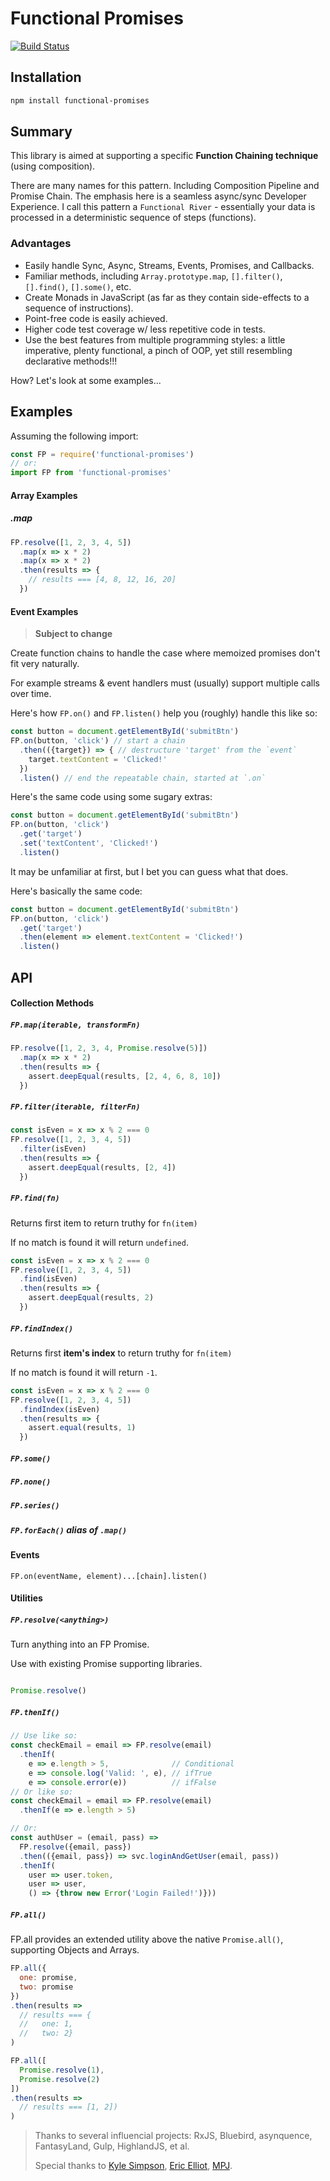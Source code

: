# Functional Promises

[![Build Status](https://travis-ci.org/justsml/functional-promises.svg?branch=master)](https://travis-ci.org/justsml/functional-promises)


## Installation

```sh
npm install functional-promises
```

## Summary

This library is aimed at supporting a specific **Function Chaining technique** (using composition).

There are many names for this pattern. Including Composition Pipeline and Promise Chain.
The emphasis here is a seamless async/sync Developer Experience. I call this pattern a `Functional River` - essentially your data is processed in a deterministic sequence of steps (functions).

### Advantages

* Easily handle Sync, Async, Streams, Events, Promises, and Callbacks.
* Familiar methods, including `Array.prototype.map`, `[].filter()`, `[].find()`, `[].some()`, etc.
* Create Monads in JavaScript (as far as they contain side-effects to a sequence of instructions).
* Point-free code is easily achieved.
* Higher code test coverage w/ less repetitive code in tests.
* Use the best features from multiple programming styles: a little imperative, plenty functional, a pinch of OOP, yet still resembling declarative methods!!!

How? Let's look at some examples...

## Examples

Assuming the following import:

```js
const FP = require('functional-promises')
// or:
import FP from 'functional-promises'
```

#### Array Examples

##### .map

```js
FP.resolve([1, 2, 3, 4, 5])
  .map(x => x * 2)
  .map(x => x * 2)
  .then(results => {
    // results === [4, 8, 12, 16, 20]
  })
```

#### Event Examples

> **Subject to change**

Create function chains to handle the case where memoized promises don't fit very naturally.

For example streams & event handlers must (usually) support multiple calls over time.

Here's how `FP.on()` and `FP.listen()` help you (roughly) handle this like so:

```js
const button = document.getElementById('submitBtn')
FP.on(button, 'click') // start a chain
  .then(({target}) => { // destructure 'target' from the `event`
    target.textContent = 'Clicked!'
  })
  .listen() // end the repeatable chain, started at `.on`
```

Here's the same code using some sugary extras:

```js
const button = document.getElementById('submitBtn')
FP.on(button, 'click')
  .get('target')
  .set('textContent', 'Clicked!')
  .listen()
```

It may be unfamiliar at first, but I bet you can guess what that does.

Here's basically the same code:

```js
const button = document.getElementById('submitBtn')
FP.on(button, 'click')
  .get('target')
  .then(element => element.textContent = 'Clicked!')
  .listen()
```


## API

#### Collection Methods

##### `FP.map(iterable, transformFn)`

```js
FP.resolve([1, 2, 3, 4, Promise.resolve(5)])
  .map(x => x * 2)
  .then(results => {
    assert.deepEqual(results, [2, 4, 6, 8, 10])
  })
```

##### `FP.filter(iterable, filterFn)`

```js
const isEven = x => x % 2 === 0
FP.resolve([1, 2, 3, 4, 5])
  .filter(isEven)
  .then(results => {
    assert.deepEqual(results, [2, 4])
  })
```

##### `FP.find(fn)`

Returns first item to return truthy for `fn(item)`

If no match is found it will return `undefined`.

```js
const isEven = x => x % 2 === 0
FP.resolve([1, 2, 3, 4, 5])
  .find(isEven)
  .then(results => {
    assert.deepEqual(results, 2)
  })
```

##### `FP.findIndex()`

Returns first **item's index** to return truthy for `fn(item)`

If no match is found it will return `-1`.

```js
const isEven = x => x % 2 === 0
FP.resolve([1, 2, 3, 4, 5])
  .findIndex(isEven)
  .then(results => {
    assert.equal(results, 1)
  })
```

##### `FP.some()`
##### `FP.none()`
##### `FP.series()`
##### `FP.forEach()` alias of `.map()`


#### Events

`FP.on(eventName, element)...[chain].listen()`

#### Utilities

##### `FP.resolve(<anything>)`

Turn anything into an FP Promise.


Use with existing Promise supporting libraries.

```js

Promise.resolve()

```

##### `FP.thenIf()`

```js
// Use like so:
const checkEmail = email => FP.resolve(email)
  .thenIf(
    e => e.length > 5,              // Conditional
    e => console.log('Valid: ', e), // ifTrue
    e => console.error(e))          // ifFalse
// Or like so:
const checkEmail = email => FP.resolve(email)
  .thenIf(e => e.length > 5)

// Or:
const authUser = (email, pass) =>
  FP.resolve({email, pass})
  .then(({email, pass}) => svc.loginAndGetUser(email, pass))
  .thenIf(
    user => user.token,
    user => user,
    () => {throw new Error('Login Failed!')}))
```
##### `FP.all()`

FP.all provides an extended utility above the native `Promise.all()`, supporting Objects and Arrays.

```js
FP.all({
  one: promise,
  two: promise
})
.then(results =>
  // results === {
  //   one: 1,
  //   two: 2}
)
```

```js
FP.all([
  Promise.resolve(1),
  Promise.resolve(2)
])
.then(results =>
  // results === [1, 2])
)
```


> Thanks to several influencial projects: RxJS, Bluebird, asynquence, FantasyLand, Gulp, HighlandJS, et al.
>
> Special thanks to [Kyle Simpson](https://github.com/getify), [Eric Elliot](https://medium.com/@_ericelliott), [MPJ](https://www.youtube.com/channel/UCO1cgjhGzsSYb1rsB4bFe4Q).
